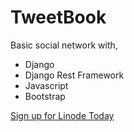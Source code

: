 # TweetBook

Basic social network with,

- Django
- Django Rest Framework
- Javascript
- Bootstrap

<a href="https://www.linode.com/?r=e3104a30f05cc67a5005ba8c61e22122cf208549" target="_blank">Sign up for Linode Today</a>
